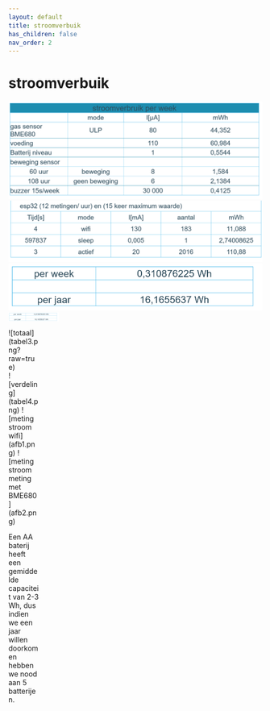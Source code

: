 ```yaml
---
layout: default
title: stroomverbuik
has_children: false
nav_order: 2
---
```


# stroomverbuik
![stroomberekening randapparatuur](tabel1.png)
![stroomberekening esp32](tabel2.png)
![stroomberekening totaal](tabel3.png )
<a href="url"><img src="tabel3.png" align="center" width="100" ></a>
<div style="width:60px ; height:60px">
![totaal](tabel3.png?raw=true)
<div>
![verdeling](tabel4.png)
![meting stroom wifi](afb1.png)
![meting stroom meting met BME680](afb2.png)

Een AA baterij heeft een gemiddelde capaciteit van 2-3 Wh, dus indien we een jaar willen doorkomen hebben we nood aan 5 batterijen.
